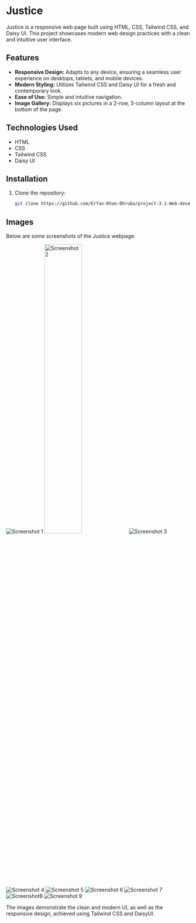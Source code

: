 # Justice

Justice is a responsive web page built using HTML, CSS, Tailwind CSS, and Daisy UI. This project showcases modern web design practices with a clean and intuitive user interface.

## Features

- **Responsive Design:** Adapts to any device, ensuring a seamless user experience on desktops, tablets, and mobile devices.
- **Modern Styling:** Utilizes Tailwind CSS and Daisy UI for a fresh and contemporary look.
- **Ease of Use:** Simple and intuitive navigation.
- **Image Gallery:** Displays six pictures in a 2-row, 3-column layout at the bottom of the page.

## Technologies Used

- HTML
- CSS
- Tailwind CSS
- Daisy UI

## Installation

1. Clone the repository:
   ```bash
   git clone https://github.com/Erfan-Khan-Dhrubo/project-3.1-Web-development.git
   ```

## Images

Below are some screenshots of the Justice webpage:

  <img src="./web_pic/photo1.jpg" alt="Screenshot 1" />
  <img src="./web_pic/photo 1 sm.jpg" alt="Screenshot 2" width="45%"/>
  <img src="./web_pic/photo2.jpg" alt="Screenshot 3" />
  <img src="./web_pic/photo 3.jpg" alt="Screenshot 4" />
  <img src="./web_pic/photo 3 sm.jpg" alt="Screenshot 5" />
  <img src="./web_pic/photo 4.jpg" alt="Screenshot 6" />
  <img src="./web_pic/photo 4 sm.jpg" alt="Screenshot 7" />
  <img src="./web_pic/photo 5.png" alt="Screenshot8" />
  <img src="./web_pic/photo 5 sm.png" alt="Screenshot 9" />

The images demonstrate the clean and modern UI, as well as the responsive design, achieved using Tailwind CSS and DaisyUI.
